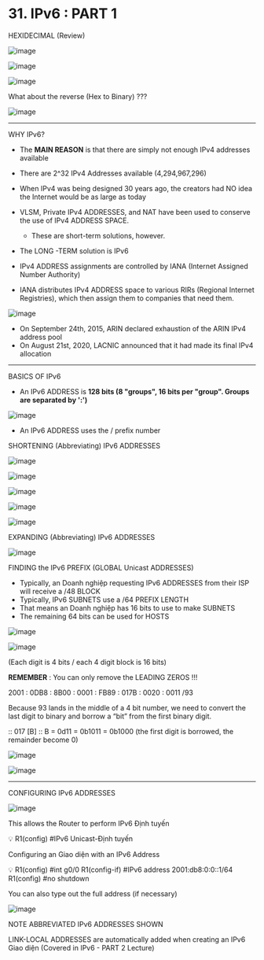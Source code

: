 # 31. IPv6 : PART 1

HEXIDECIMAL (Review)

![image](https://github.com/psaumur/CCNA/assets/106411237/df3e0c7f-5325-4c4c-9d88-197b588cdfe4)

![image](https://github.com/psaumur/CCNA/assets/106411237/a23caee6-492b-4226-ba9f-7b3e44578fd4)

![image](https://github.com/psaumur/CCNA/assets/106411237/1a7e0af8-4f19-483d-b75c-27fa452ce8e9)

What about the reverse (Hex to Binary) ??? 

![image](https://github.com/psaumur/CCNA/assets/106411237/ceced09e-175f-452d-87e8-5b10af7621a1)

---

WHY IPv6?

- The **MAIN REASON** is that there are simply not enough IPv4 addresses available
- There are 2^32 IPv4 Addresses available (4,294,967,296)
- When IPv4 was being designed 30 years ago, the creators had NO idea the Internet would be as large as today
- VLSM, Private IPv4 ADDRESSES, and NAT have been used to conserve the use of IPv4 ADDRESS SPACE.
    - These are short-term solutions, however.
- The LONG -TERM solution is IPv6

- IPv4 ADDRESS assignments are controlled by IANA (Internet Assigned Number Authority)
- IANA distributes IPv4 ADDRESS space to various RIRs (Regional Internet Registries), which then assign them to companies that need them.

![image](https://github.com/psaumur/CCNA/assets/106411237/98fdf256-dbbf-4884-825a-6124251da6a7)

- On September 24th, 2015, ARIN declared exhaustion of the ARIN IPv4 address pool
- On August 21st, 2020, LACNIC announced that it had made its final IPv4 allocation

---

BASICS OF IPv6

- An IPv6 ADDRESS is **128 bits (8 "groups", 16 bits per "group". Groups are separated by ':')**

![image](https://github.com/psaumur/CCNA/assets/106411237/3e6fe314-c87f-4116-bf37-7f3cfd8e17b4)

- An IPv6 ADDRESS uses the / prefix number

SHORTENING (Abbreviating) IPv6 ADDRESSES

![image](https://github.com/psaumur/CCNA/assets/106411237/7796f62c-5daa-4e3c-a029-2c42e8abfc6c)

![image](https://github.com/psaumur/CCNA/assets/106411237/ee734193-9708-44a8-8702-c0d9d07afaad)

![image](https://github.com/psaumur/CCNA/assets/106411237/a19192b2-fcd9-4280-95c4-281ef08ffa5e)

![image](https://github.com/psaumur/CCNA/assets/106411237/07c413b6-1577-47c3-963c-4ccca8e20820)

![image](https://github.com/psaumur/CCNA/assets/106411237/ea5f5e40-1b4f-4fd8-942c-c17ca2535e35)

EXPANDING (Abbreviating) IPv6 ADDRESSES

![image](https://github.com/psaumur/CCNA/assets/106411237/934a089e-6ec1-4297-b0da-154b8240af35)

FINDING the IPv6 PREFIX (GLOBAL Unicast ADDRESSES)

- Typically, an Doanh nghiệp requesting IPv6 ADDRESSES from their ISP will receive a /48 BLOCK
- Typically, IPv6 SUBNETS use a /64 PREFIX LENGTH
- That means an Doanh nghiệp has 16 bits to use to make SUBNETS
- The remaining 64 bits can be used for HOSTS

![image](https://github.com/psaumur/CCNA/assets/106411237/12448711-2636-4133-bed9-d655bedbd418)

![image](https://github.com/psaumur/CCNA/assets/106411237/fa872c5a-4d39-4519-9248-f4f552539bb8)

(Each digit is 4 bits / each 4 digit block is 16 bits)

**REMEMBER** : You can only remove the LEADING ZEROS !!!

2001 : 0DB8 : 8B00 : 0001 : FB89 : 017B : 0020 : 0011  /93

Because 93 lands in the middle of a 4 bit number, we need to convert the last digit to binary and borrow a “bit” from the first binary digit.

:: 017 [B] :: B = 0d11 = 0b1011 = 0b1000 (the first digit is borrowed, the remainder become 0)

![image](https://github.com/psaumur/CCNA/assets/106411237/1703e18d-da7a-4ee9-850e-d4e4a59ec72a)

![image](https://github.com/psaumur/CCNA/assets/106411237/c7e6fcec-ec8c-40df-86b6-72486e2a3165)

---

CONFIGURING IPv6 ADDRESSES

![image](https://github.com/psaumur/CCNA/assets/106411237/7ee88c71-617f-4bfc-8220-a4ef5bbe89e3)

This allows the Router to perform IPv6 Định tuyến

<aside>
💡 R1(config) #IPv6 Unicast-Định tuyến

</aside>

Configuring an Giao diện with an IPv6 Address

<aside>
💡 R1(config) #int g0/0
R1(config-if) #IPv6 address 2001:db8:0:0::1/64
R1(config) #no shutdown

</aside>

You can also type out the full address (if necessary)

![image](https://github.com/psaumur/CCNA/assets/106411237/c83977d3-678f-4922-9be2-f52c6a679d64)

NOTE ABBREVIATED IPv6 ADDRESSES SHOWN

LINK-LOCAL ADDRESSES are automatically added when creating an IPv6 Giao diện (Covered in IPv6 - PART 2 Lecture)
